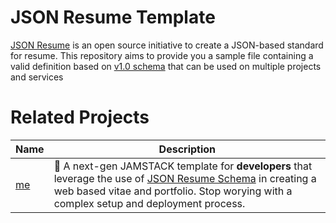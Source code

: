 # JSON Resume Template
[JSON Resume](https://jsonresume.org/) is an open source initiative to create a JSON-based standard for resume. This repository aims to provide you a sample file containing a valid definition based on [v1.0 schema](https://github.com/jsonresume/resume-schema/blob/v1.0.0/schema.json) that can be used on multiple projects and services



# Related Projects
| Name | Description |
|---|---|
| [me](https://github.com/jkga/me) | :rocket: A next-gen JAMSTACK template for **developers** that leverage the use of [JSON Resume Schema](https://jsonresume.org/schema) in creating a web based vitae and portfolio. Stop worying with a complex setup and deployment process.